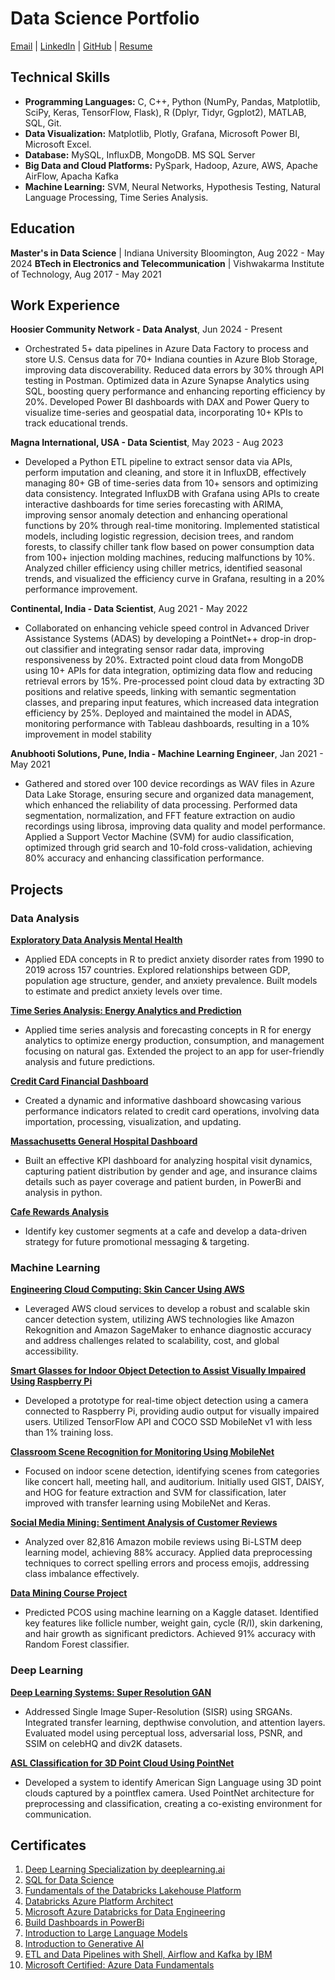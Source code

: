 # Data Science Portfolio

[Email](mailto:sakshi.k.rathi@gmail.com) | [LinkedIn](https://www.linkedin.com/in/sakshi-k-rathi/) | [GitHub](https://github.com/sakshiiiir) | [Resume](https://github.com/sakshiiiir/portfolio/blob/main/sakshi_rathi_resume_ms_data_science.pdf)

## Technical Skills

- **Programming Languages:** C, C++, Python (NumPy, Pandas, Matplotlib, SciPy, Keras, TensorFlow, Flask), R (Dplyr, Tidyr, Ggplot2), MATLAB, SQL, Git.
- **Data Visualization:** Matplotlib, Plotly, Grafana, Microsoft Power BI, Microsoft Excel.
- **Database:** MySQL, InfluxDB, MongoDB. MS SQL Server
- **Big Data and Cloud Platforms:** PySpark, Hadoop, Azure, AWS, Apache AirFlow, Apacha Kafka 
- **Machine Learning:** SVM, Neural Networks, Hypothesis Testing, Natural Language Processing, Time Series Analysis.

## Education

**Master's in Data Science** | Indiana University Bloomington, Aug 2022 - May 2024
**BTech in Electronics and Telecommunication**  | Vishwakarma Institute of Technology, Aug 2017 - May 2021

## Work Experience

**Hoosier Community Network - Data Analyst**, Jun 2024 - Present 
- Orchestrated 5+ data pipelines in Azure Data Factory to process and store U.S. Census data for 70+ Indiana counties in Azure Blob Storage, improving data discoverability. Reduced data errors by 30% through API testing in Postman. Optimized data in Azure Synapse Analytics using SQL, boosting query performance and enhancing reporting efficiency by 20%. Developed Power BI dashboards with DAX and Power Query to visualize time-series and geospatial data, incorporating 10+ KPIs to track educational trends.

**Magna International, USA - Data Scientist**, May 2023 - Aug 2023
- Developed a Python ETL pipeline to extract sensor data via APIs, perform imputation and cleaning, and store it in InfluxDB, effectively managing 80+ GB of time-series data from 10+ sensors and optimizing data consistency. Integrated InfluxDB with Grafana using APIs to create interactive dashboards for time series forecasting with ARIMA, improving sensor anomaly detection and enhancing operational functions by 20% through real-time monitoring. Implemented statistical models, including logistic regression, decision trees, and random forests, to classify chiller tank flow based on power consumption data from 100+ injection molding machines, reducing malfunctions by 10%. Analyzed chiller efficiency using chiller metrics, identified seasonal trends, and visualized the efficiency curve in Grafana, resulting in a 20% performance improvement.
  
**Continental, India - Data Scientist**, Aug 2021 - May 2022
- Collaborated on enhancing vehicle speed control in Advanced Driver Assistance Systems (ADAS) by developing a PointNet++ drop-in drop-out classifier and integrating sensor radar data, improving responsiveness by 20%. Extracted point cloud data from MongoDB using 10+ APIs for data integration, optimizing data flow and reducing retrieval errors by 15%. Pre-processed point cloud data by extracting 3D positions and relative speeds, linking with semantic segmentation classes, and preparing input features, which increased data integration efficiency by 25%. Deployed and maintained the model in ADAS, monitoring performance with Tableau dashboards, resulting in a 10% improvement in model stability
  
**Anubhooti Solutions, Pune, India - Machine Learning Engineer**, Jan 2021 - May 2021
- Gathered and stored over 100 device recordings as WAV files in Azure Data Lake Storage, ensuring secure and organized data management, which enhanced the reliability of data processing. Performed data segmentation, normalization, and FFT feature extraction on audio recordings using librosa, improving data quality and model performance. Applied a Support Vector Machine (SVM) for audio classification, optimized through grid search and 10-fold cross-validation, achieving 80% accuracy and enhancing classification performance.

## Projects

### Data Analysis

**[Exploratory Data Analysis Mental Health](https://github.com/sakshiiiir/EDA-Mental-Health)**
- Applied EDA concepts in R to predict anxiety disorder rates from 1990 to 2019 across 157 countries. Explored relationships between GDP, population age structure, gender, and anxiety prevalence. Built models to estimate and predict anxiety levels over time.

**[Time Series Analysis: Energy Analytics and Prediction](https://github.com/sakshiiiir/Time-Series-Analysis-Energy-Analytics)**
- Applied time series analysis and forecasting concepts in R for energy analytics to optimize energy production, consumption, and management focusing on natural gas. Extended the project to an app for user-friendly analysis and future predictions.

**[Credit Card Financial Dashboard](https://github.com/sakshiiiir/Credit_Card-Financial_Dashboard)**
- Created a dynamic and informative dashboard showcasing various performance indicators related to credit card operations, involving data importation, processing, visualization, and updating.

**[Massachusetts General Hospital Dashboard](https://github.com/sakshiiiir/Massachusetts-General-Hospital-Dashboard)**
- Built an effective KPI dashboard for analyzing hospital visit dynamics, capturing patient distribution by gender and age, and insurance claims details such as payer coverage and patient burden, in PowerBi and analysis in python.

**[Cafe Rewards Analysis](https://github.com/sakshiiiir/Cafe-Rewards-Dashboard)**
- Identify key customer segments at a cafe and develop a data-driven strategy for future promotional messaging & targeting.

### Machine Learning

**[Engineering Cloud Computing: Skin Cancer Using AWS](https://github.com/sakshiiiir/AWS-Skin-Cancer)**
- Leveraged AWS cloud services to develop a robust and scalable skin cancer detection system, utilizing AWS technologies like Amazon Rekognition and Amazon SageMaker to enhance diagnostic accuracy and address challenges related to scalability, cost, and global accessibility.

**[Smart Glasses for Indoor Object Detection to Assist Visually Impaired Using Raspberry Pi](https://github.com/sakshiiiir/Smart-Glasses-for-Indoor-Object-Detection)**
- Developed a prototype for real-time object detection using a camera connected to Raspberry Pi, providing audio output for visually impaired users. Utilized TensorFlow API and COCO SSD MobileNet v1 with less than 1% training loss.

**[Classroom Scene Recognition for Monitoring Using MobileNet](https://github.com/sakshiiiir/Classroom-Scene-Recognition)**
- Focused on indoor scene detection, identifying scenes from categories like concert hall, meeting hall, and auditorium. Initially used GIST, DAISY, and HOG for feature extraction and SVM for classification, later improved with transfer learning using MobileNet and Keras.

**[Social Media Mining: Sentiment Analysis of Customer Reviews](https://github.com/sakshiiiir/Sentiment-Analysis-of-Customer-Reviews)**
- Analyzed over 82,816 Amazon mobile reviews using Bi-LSTM deep learning model, achieving 88% accuracy. Applied data preprocessing techniques to correct spelling errors and process emojis, addressing class imbalance effectively.

**[Data Mining Course Project](https://github.com/sakshiiiir/Data-Mining-PCOS)**
- Predicted PCOS using machine learning on a Kaggle dataset. Identified key features like follicle number, weight gain, cycle (R/I), skin darkening, and hair growth as significant predictors. Achieved 91% accuracy with Random Forest classifier.

### Deep Learning

**[Deep Learning Systems: Super Resolution GAN](https://github.com/sakshiiiir/Deep-Learning--SRGAN)**
- Addressed Single Image Super-Resolution (SISR) using SRGANs. Integrated transfer learning, depthwise convolution, and attention layers. Evaluated model using perceptual loss, adversarial loss, PSNR, and SSIM on celebHQ and div2K datasets.

**[ASL Classification for 3D Point Cloud Using PointNet](https://github.com/sakshiiiir/ASL-Classification-for-3D-point-cloud)**
- Developed a system to identify American Sign Language using 3D point clouds captured by a pointflex camera. Used PointNet architecture for preprocessing and classification, creating a co-existing environment for communication.

## Certificates

1. [Deep Learning Specialization by deeplearning.ai](https://coursera.org/share/6d0e28913d35181cd1bcf9450cd35750)
2. [SQL for Data Science](https://coursera.org/share/f030242ec2bb0986c2ad12eefe197e82)
3. [Fundamentals of the Databricks Lakehouse Platform](https://scq.io/As7KR3f)
4. [Databricks Azure Platform Architect](https://scq.io/NIVIK6f)
5. [Microsoft Azure Databricks for Data Engineering](https://coursera.org/share/7051b436528131d95888ca4af0c8ff60)
6. [Build Dashboards in PowerBi](https://coursera.org/share/f7cdf7f465a8d1431788fae0c87edb28)
7. [Introduction to Large Language Models](https://coursera.org/share/76f2e361385b84d6273c591e01b69330)
8. [Introduction to Generative AI](https://coursera.org/share/047eb12c6a8c789529d8f67e5785cfe9)
9. [ETL and Data Pipelines with Shell, Airflow and Kafka by IBM](https://coursera.org/share/4b7999dac3602399a1dea81d909f5534)
10. [Microsoft Certified: Azure Data Fundamentals](https://learn.microsoft.com/api/credentials/share/en-us/RathiSakshi-8681/BB31F4F0FFA93DEB?sharingId=5E3C84EC7B39ADBB)
